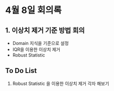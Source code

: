 # 4월 8일 회의록

## 1. 이상치 제거 기준 방법 회의
- Domain 지식을 기준으로 설정
- IQR을 이용한 이상치 제거
- Robust Statistic

## To Do List
1. Robust Statistic 을 이용한 이상치 제거 각자 해보기